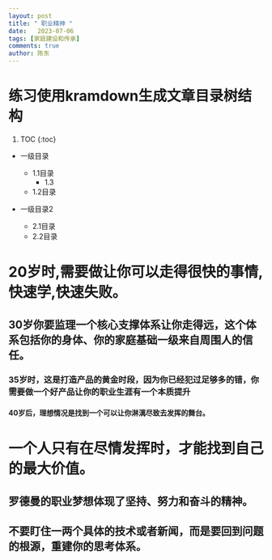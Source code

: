 ```yaml
---
layout: post
title: " 职业精神 "
date:   2023-07-06
tags: [家庭建设和传承]
comments: true
author: 陈东
---
```


# 练习使用kramdown生成文章目录树结构
1. TOC
{:toc}
- 一级目录
  - 1.1目录
    - 1.3
  - 1.2目录
    
- 一级目录2
  - 2.1目录
  - 2.2目录 


# 20岁时,需要做让你可以走得很快的事情,快速学,快速失败。  

## 30岁你要监理一个核心支撑体系让你走得远，这个体系包括你的身体、你的家庭基础一级来自周围人的信任。  

### 35岁时，这是打造产品的黄金时段，因为你已经犯过足够多的错，你需要做一个好产品让你的职业生涯有一个本质提升  

#### 40岁后，理想情况是找到一个可以让你淋漓尽致去发挥的舞台。  

# 一个人只有在尽情发挥时，才能找到自己的最大价值。   


## 罗德曼的职业梦想体现了坚持、努力和奋斗的精神。

## 不要盯住一两个具体的技术或者新闻，而是要回到问题的根源，重建你的思考体系。
